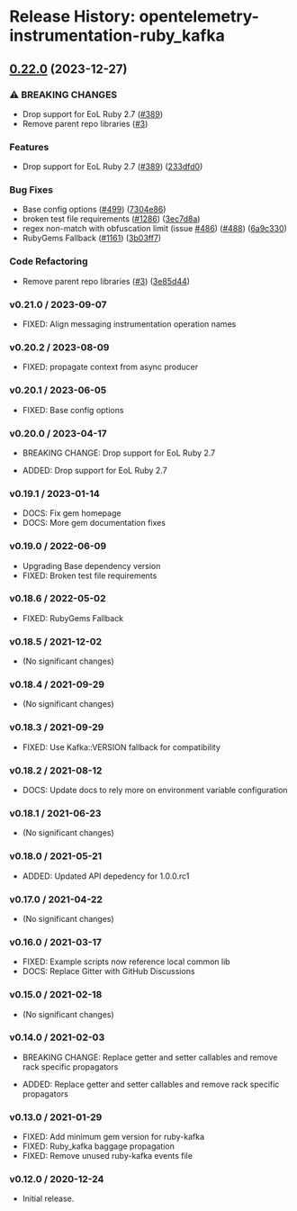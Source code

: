 # Release History: opentelemetry-instrumentation-ruby_kafka

## [0.22.0](https://github.com/comandeo/opentelemetry-ruby-contrib/compare/opentelemetry-instrumentation-ruby_kafka-v0.21.0...opentelemetry-instrumentation-ruby_kafka/v0.22.0) (2023-12-27)


### ⚠ BREAKING CHANGES

* Drop support for EoL Ruby 2.7 ([#389](https://github.com/comandeo/opentelemetry-ruby-contrib/issues/389))
* Remove parent repo libraries ([#3](https://github.com/comandeo/opentelemetry-ruby-contrib/issues/3))

### Features

* Drop support for EoL Ruby 2.7 ([#389](https://github.com/comandeo/opentelemetry-ruby-contrib/issues/389)) ([233dfd0](https://github.com/comandeo/opentelemetry-ruby-contrib/commit/233dfd0dae81346e9687090f9d8dfb85215e0ba7))


### Bug Fixes

* Base config options ([#499](https://github.com/comandeo/opentelemetry-ruby-contrib/issues/499)) ([7304e86](https://github.com/comandeo/opentelemetry-ruby-contrib/commit/7304e86e9a3beba5c20f790b256bbb54469411ca))
* broken test file requirements ([#1286](https://github.com/comandeo/opentelemetry-ruby-contrib/issues/1286)) ([3ec7d8a](https://github.com/comandeo/opentelemetry-ruby-contrib/commit/3ec7d8a456dbd3c9bbad7b397a3da8b8a311d8e3))
* regex non-match with obfuscation limit (issue [#486](https://github.com/comandeo/opentelemetry-ruby-contrib/issues/486)) ([#488](https://github.com/comandeo/opentelemetry-ruby-contrib/issues/488)) ([6a9c330](https://github.com/comandeo/opentelemetry-ruby-contrib/commit/6a9c33088c6c9f39b2bc30247a3ed825553c07d4))
* RubyGems Fallback ([#1161](https://github.com/comandeo/opentelemetry-ruby-contrib/issues/1161)) ([3b03ff7](https://github.com/comandeo/opentelemetry-ruby-contrib/commit/3b03ff7ea66b69c85ba205a369b85c2c33b712fe))


### Code Refactoring

* Remove parent repo libraries ([#3](https://github.com/comandeo/opentelemetry-ruby-contrib/issues/3)) ([3e85d44](https://github.com/comandeo/opentelemetry-ruby-contrib/commit/3e85d4436d338f326816c639cd2087751c63feb1))

### v0.21.0 / 2023-09-07

* FIXED: Align messaging instrumentation operation names

### v0.20.2 / 2023-08-09

* FIXED: propagate context from async producer

### v0.20.1 / 2023-06-05

* FIXED: Base config options 

### v0.20.0 / 2023-04-17

* BREAKING CHANGE: Drop support for EoL Ruby 2.7 

* ADDED: Drop support for EoL Ruby 2.7 

### v0.19.1 / 2023-01-14

* DOCS: Fix gem homepage 
* DOCS: More gem documentation fixes 

### v0.19.0 / 2022-06-09

* Upgrading Base dependency version
* FIXED: Broken test file requirements 

### v0.18.6 / 2022-05-02

* FIXED: RubyGems Fallback 

### v0.18.5 / 2021-12-02

* (No significant changes)

### v0.18.4 / 2021-09-29

* (No significant changes)

### v0.18.3 / 2021-09-29

* FIXED: Use Kafka::VERSION fallback for compatibility 

### v0.18.2 / 2021-08-12

* DOCS: Update docs to rely more on environment variable configuration 

### v0.18.1 / 2021-06-23

* (No significant changes)

### v0.18.0 / 2021-05-21

* ADDED: Updated API depedency for 1.0.0.rc1

### v0.17.0 / 2021-04-22

* (No significant changes)

### v0.16.0 / 2021-03-17

* FIXED: Example scripts now reference local common lib
* DOCS: Replace Gitter with GitHub Discussions

### v0.15.0 / 2021-02-18

* (No significant changes)

### v0.14.0 / 2021-02-03

* BREAKING CHANGE: Replace getter and setter callables and remove rack specific propagators

* ADDED: Replace getter and setter callables and remove rack specific propagators

### v0.13.0 / 2021-01-29

* FIXED: Add minimum gem version for ruby-kafka
* FIXED: Ruby_kafka baggage propagation
* FIXED: Remove unused ruby-kafka events file

### v0.12.0 / 2020-12-24

* Initial release.
